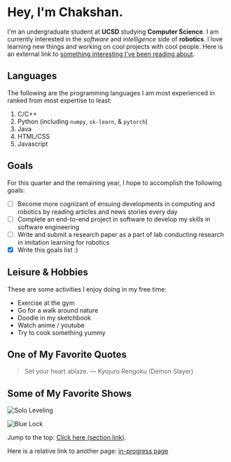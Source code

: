 # Hey, I'm Chakshan.

I'm an undergraduate student at **UCSD** studying **Computer Science**. I am currently interested in the *software*  and *intelligence* side of **robotics**. I love learning new things and working on cool projects with cool people. Here is an external link to [something interesting I've been reading about](https://developer.nvidia.com/isaac/gr00t).



## Languages
The following are the programming languages I am most experienced in ranked from most expertise to least:
1. C/C++
2. Python (including ```numpy```, ```sk-learn```, & ```pytorch```)
3. Java
4. HTML/CSS
5. Javascript

## Goals
For this quarter and the remaining year, I hope to accomplish the following goals:
- [ ] Become more cognizant of ensuing developments in computing and robotics by reading articles and news stories every day
- [ ] Complete an end-to-end project in software to develop my skills in software engineering
- [ ] Write and submit a research paper as a part of lab conducting research in imitation learning for robotics
- [x] Write this goals list :)

## Leisure & Hobbies
These are some activities I enjoy doing in my free time:

- Exercise at the gym
- Go for a walk around nature
- Doodle in my sketchbook
- Watch anime / youtube
- Try to cook something yummy

## One of My Favorite Quotes
> Set your heart ablaze. 
> — Kyojuro Rengoku (Demon Slayer)

## Some of My Favorite Shows
![Solo Leveling](https://m.media-amazon.com/images/M/MV5BM2M4YzdkMTEtMjUyYy00ZWY0LWI5ODQtNGRkZWQ1MzU5MWM2XkEyXkFqcGc@._V1_FMjpg_UX1000_.jpg)

![Blue Lock](https://m.media-amazon.com/images/M/MV5BOGRhNDQ3NTgtMmU3YS00OWI0LTgyMmUtNGQwODk0MDg2YTYzXkEyXkFqcGc@._V1_.jpg)

Jump to the top: [Click here (section link)](#hey-im-chakshan).

Here is a relative link to another page: [in-progress page](inprogress.md)